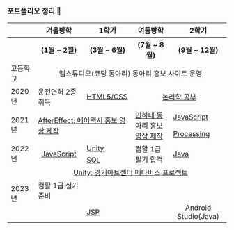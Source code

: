 ### 포트폴리오 정리 👋

<table>
  <tr>
    <th></th>
    <th>겨울방학</th>
    <th>1학기</th>
    <th>여름방학</th></th>
    <th>2학기</th>
  </tr>
  <tr>
    <th></th>
    <th>(1월 ~ 2월)</th>
    <th>(3월 ~ 6월)</th>
    <th>(7월 ~ 8월)</th></th>
    <th>(9월 ~ 12월)</th>
  </tr>

  <tr>
    <td>고등학교</td>
    <td colspan="4" align="center">앱스튜디오(코딩 동아리) 동아리 홍보 사이트 운영</td>
  </tr>
  <tr>
    <td>2020년</td>
    <td>운전면허 2종 취득</td>
    <td><a href = "https://github.com/jsnail1209/front_end" target="_blank">HTML5/CSS</a></td>
    <td colspan="2" align="center"><a href = "https://github.com/jsnail1209/logic" target="_blank">논리학 공부</a></td>
  </tr>
  <tr>
    <td rowspan="2">2021년</td>
    <td rowspan="2" colspan="2"><a href = "https://www.youtube.com/watch?v=nqQOLxQCYNM" target="_blank">AfterEffect: 에어택시 홍보 영상 제작</a></td>
    <td rowspan="2"><a href = "https://www.youtube.com/watch?v=Oi94XjuaO_E" target="_blank">인하대 동아리 홍보 영상 제작</a></td>
    <td><a href = "https://github.com/jsnail1209/bestoutput" target="_blank">JavaScript</a</td>
  </tr>
  <tr>
    <td><a href = "https://github.com/jsnail1209/processing" target="_blank">Processing</a></td>
  </tr>
  
  <tr>
    <td rowspan="3">2022년</td>
    <td rowspan="3" align="center"><a href = "https://github.com/jsnail1209/javaScriptTheory" target="_blank">JavaScript</a></td>
    <td><a href = "https://github.com/jsnail1209/shootingCraft" target="_blank">Unity</a></td>
    <td rowspan="3">컴활 1급 필기 합격</td>
    <td rowspan="3"><a href = "https://github.com/jsnail1209/javashop" target="_blank">Java</a></td>
  </tr>
  <tr>
  </tr>
  <tr>
    <td><a href = "https://github.com/jsnail1209/sqlpet" target="_blank">SQL</a></td>
  </tr>

  <tr>
    <td rowspan="3">2023년</td>
    <td colspan="4" align="center"><a href = "https://github.com/jsnail1209/wunderkammer" target="_blank">Unity: 경기아트센터 메타버스 프로젝트</a></td>
  </tr>
  <tr>
    <td>컴활 1급 실기 준비</td>
  </tr>
  <tr>
    <td></td>
    <td><a href = "https://github.com/jsnail1209/back_end" target="_blank">JSP</a></td>
    <td></td>
    <td align="center">Android Studio(Java)</td>
  </tr>
</table>



